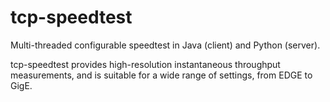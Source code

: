 # tcp-speedtest
Multi-threaded configurable speedtest in Java (client) and Python (server).

tcp-speedtest provides high-resolution instantaneous throughput measurements, and
is suitable for a wide range of settings, from EDGE to GigE.
